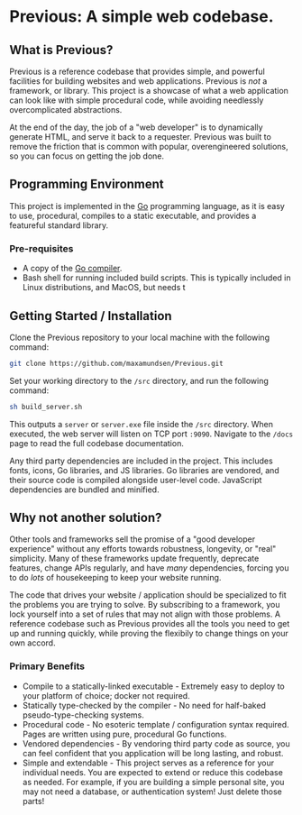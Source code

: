 # Previous: A simple web codebase.

## What is Previous?
Previous is a reference codebase that provides simple, and powerful facilities for building websites and web applications.
Previous is _not_ a framework, or library.
This project is a showcase of what a web application can look like with simple procedural code, while avoiding needlessly overcomplicated abstractions.

At the end of the day, the job of a "web developer" is to dynamically generate HTML, and serve it back to a requester.
Previous was built to remove the friction that is common with popular, overengineered solutions, so you can focus on getting the job done.

## Programming Environment
This project is implemented in the [Go](https://go.dev/) programming language, as it is easy to use, procedural, compiles to a static executable, and provides a featureful standard library.

### Pre-requisites

- A copy of the [Go compiler](https://go.dev/).
- Bash shell for running included build scripts. This is typically included in Linux distributions, and MacOS, but needs t

## Getting Started / Installation
Clone the Previous repository to your local machine with the following command:
```sh
git clone https://github.com/maxamundsen/Previous.git
```

Set your working directory to the `/src` directory, and run the following command:
```sh
sh build_server.sh
```

This outputs a `server` or `server.exe` file inside the `/src` directory.
When executed, the web server will listen on TCP port `:9090`.
Navigate to the `/docs` page to read the full codebase documentation.

Any third party dependencies are included in the project.
This includes fonts, icons, Go libraries, and JS libraries.
Go libraries are vendored, and their source code is compiled alongside user-level code.
JavaScript dependencies are bundled and minified.

## Why not another solution?
Other tools and frameworks sell the promise of a "good developer experience" without any efforts towards robustness, longevity, or "real" simplicity.
Many of these frameworks update frequently, deprecate features, change APIs regularly, and have _many_ dependencies, forcing you to do _lots_ of housekeeping to keep your website running.

The code that drives your website / application should be specialized to fit the problems you are trying to solve.
By subscribing to a framework, you lock yourself into a set of rules that may not align with those problems.
A reference codebase such as Previous provides all the tools you need to get up and running quickly, while proving the flexibily to change things on your own accord.

### Primary Benefits

- Compile to a statically-linked executable - Extremely easy to deploy to your platform of choice; docker not required.
- Statically type-checked by the compiler - No need for half-baked pseudo-type-checking systems.
- Procedural code - No esoteric template / configuration syntax required. Pages are written using pure, procedural Go functions.
- Vendored dependencies - By vendoring third party code as source, you can feel confident that you application will be long lasting, and robust.
- Simple and extendable - This project serves as a reference for your individual needs. You are expected to extend or reduce this codebase as needed. For example, if you are building a simple personal site, you may not need a database, or authentication system! Just delete those parts!
